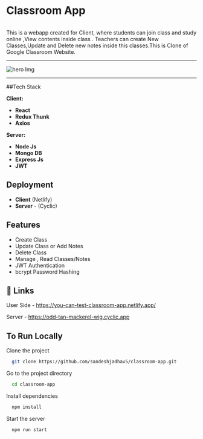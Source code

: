 
<div style="display:flex"><h1 align="center">Classroom App</h1></div>

This is a webapp created for Client, where students can join class and study online ,View contents inside class . Teachers can create New Classes,Update and Delete new notes inside this classes.This is Clone of Google Classroom Website.
<hr/>
<img src="https://i.imgur.com/1TPdAo8.jpg" alt="hero Img"/>
<hr/>

##Tech Stack

**Client:** 

- **React**
- **Redux Thunk**
- **Axios**

**Server:**

- **Node Js**
- **Mongo DB**
- **Express Js**
- **JWT**

## Deployment

- **Client**  (Netlify)
- **Server** - (Cyclic)

## Features

- Create Class
- Update Class or Add Notes
- Delete Class
- Manage , Read Classes/Notes
- JWT Authentication 
- bcrypt Password Hashing 


## 🔗 Links

User Side - https://you-can-test-classroom-app.netlify.app/

Server - https://odd-tan-mackerel-wig.cyclic.app

## To Run Locally

Clone the project

```bash
  git clone https://github.com/sandeshjadhav5/classroom-app.git
```

Go to the project directory

```bash
  cd classroom-app
```

Install dependencies

```bash
  npm install
```

Start the server

```bash
  npm run start
```

